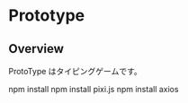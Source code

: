 # Prototype

## Overview

ProtoType はタイピングゲームです。

npm install
npm install pixi.js
npm install axios
